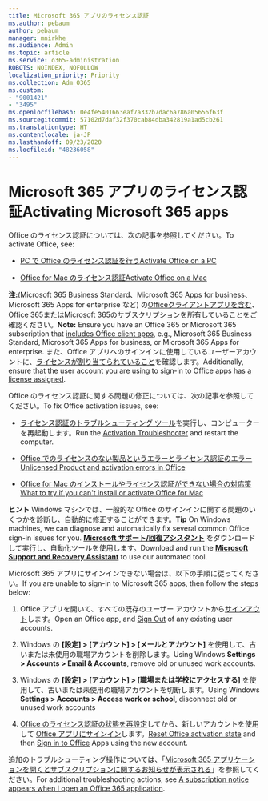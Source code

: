 ```yaml
---
title: Microsoft 365 アプリのライセンス認証
ms.author: pebaum
author: pebaum
manager: mnirkhe
ms.audience: Admin
ms.topic: article
ms.service: o365-administration
ROBOTS: NOINDEX, NOFOLLOW
localization_priority: Priority
ms.collection: Adm_O365
ms.custom:
- "9001421"
- "3495"
ms.openlocfilehash: 0e4fe5401663eaf7a332b7dac6a786a05656f63f
ms.sourcegitcommit: 57102d7daf32f370cab84dba342819a1ad5cb261
ms.translationtype: HT
ms.contentlocale: ja-JP
ms.lasthandoff: 09/23/2020
ms.locfileid: "48236058"
---
```

# <a name="activating-microsoft-365-apps"></a><span data-ttu-id="f1bb3-102">Microsoft 365 アプリのライセンス認証</span><span class="sxs-lookup"><span data-stu-id="f1bb3-102">Activating Microsoft 365 apps</span></span>

<span data-ttu-id="f1bb3-103">Office のライセンス認証については、次の記事を参照してください。</span><span class="sxs-lookup"><span data-stu-id="f1bb3-103">To activate Office, see:</span></span>

- [<span data-ttu-id="f1bb3-104">PC で Office のライセンス認証を行う</span><span class="sxs-lookup"><span data-stu-id="f1bb3-104">Activate Office on a PC</span></span>](https://support.office.com/article/activate-office-5bd38f38-db92-448b-a982-ad170b1e187e) 

- [<span data-ttu-id="f1bb3-105">Office for Mac のライセンス認証</span><span class="sxs-lookup"><span data-stu-id="f1bb3-105">Activate Office on a Mac</span></span>](https://support.office.com/article/activate-office-for-mac-7f6646b1-bb14-422a-9ad4-a53410fcefb2)

<span data-ttu-id="f1bb3-106">**注:**(Microsoft 365 Business Standard、Microsoft 365 Apps for business、Microsoft 365 Apps for enterprise など) の[Officeクライアントアプリを含む](https://support.office.com/article/28cbc8cf-1332-4f04-9123-9b660abb629e)、Office 365またはMicrosoft 365のサブスクリプションを所有していることをご確認ください。</span><span class="sxs-lookup"><span data-stu-id="f1bb3-106">**Note:**  Ensure you have an Office 365 or Microsoft 365 subscription that [includes Office client apps](https://support.office.com/article/28cbc8cf-1332-4f04-9123-9b660abb629e), e.g., Microsoft 365 Business Standard, Microsoft 365 Apps for business, or Microsoft 365 Apps for enterprise.</span></span> <span data-ttu-id="f1bb3-107">また、Office アプリへのサインインに使用しているユーザーアカウントに、[ライセンスが割り当てられていること](https://docs.microsoft.com/microsoft-365/admin/manage/assign-licenses-to-users)を確認します。</span><span class="sxs-lookup"><span data-stu-id="f1bb3-107">Additionally, ensure that the user account you are using to sign-in to Office apps has [a license assigned](https://docs.microsoft.com/microsoft-365/admin/manage/assign-licenses-to-users).</span></span>

<span data-ttu-id="f1bb3-108">Office のライセンス認証に関する問題の修正については、次の記事を参照してください。</span><span class="sxs-lookup"><span data-stu-id="f1bb3-108">To fix Office activation issues, see:</span></span>

- <span data-ttu-id="f1bb3-109">[ライセンス認証のトラブルシューティング ツール](https://aka.ms/SARA-OfficeActivation-Alchemy)を実行し、コンピューターを再起動します。</span><span class="sxs-lookup"><span data-stu-id="f1bb3-109">Run the [Activation Troubleshooter](https://aka.ms/SARA-OfficeActivation-Alchemy) and restart the computer.</span></span>
- [<span data-ttu-id="f1bb3-110">Office でのライセンスのない製品というエラーとライセンス認証のエラー</span><span class="sxs-lookup"><span data-stu-id="f1bb3-110">Unlicensed Product and activation errors in Office</span></span>](https://support.office.com/article/unlicensed-product-and-activation-errors-in-office-0d23d3c0-c19c-4b2f-9845-5344fedc4380)

- [<span data-ttu-id="f1bb3-111">Office for Mac のインストールやライセンス認証ができない場合の対応策</span><span class="sxs-lookup"><span data-stu-id="f1bb3-111">What to try if you can't install or activate Office for Mac</span></span>](https://support.office.com/article/what-to-try-if-you-can-t-install-or-activate-office-for-mac-5efba2b4-b1e6-4e5f-bf3c-6ab945d03dea)

<span data-ttu-id="f1bb3-112">**ヒント** Windows マシンでは、一般的な Office のサインインに関する問題のいくつかを診断し、自動的に修正することができます。</span><span class="sxs-lookup"><span data-stu-id="f1bb3-112">**Tip** On Windows machines, we can diagnose and automatically fix several common Office sign-in issues for you.</span></span> <span data-ttu-id="f1bb3-113">**[Microsoft サポート/回復アシスタント](https://aka.ms/SaRA-OfficeSignInScenario)** をダウンロードして実行し、自動化ツールを使用します。</span><span class="sxs-lookup"><span data-stu-id="f1bb3-113">Download and run the  **[Microsoft Support and Recovery Assistant](https://aka.ms/SaRA-OfficeSignInScenario)** to use our automated tool.</span></span>

<span data-ttu-id="f1bb3-114">Microsoft 365 アプリにサインインできない場合は、以下の手順に従ってください。</span><span class="sxs-lookup"><span data-stu-id="f1bb3-114">If you are unable to sign-in to Microsoft 365 apps, then follow the steps below:</span></span>

1. <span data-ttu-id="f1bb3-115">Office アプリを開いて、すべての既存のユーザー アカウントから[サインアウト](https://go.microsoft.com/fwlink/?linkid=2114082)します。</span><span class="sxs-lookup"><span data-stu-id="f1bb3-115">Open an Office app, and [Sign Out](https://go.microsoft.com/fwlink/?linkid=2114082) of any existing user accounts.</span></span>

2. <span data-ttu-id="f1bb3-116">Windows の **[設定] > [アカウント] > [メールとアカウント]** を使用して、古いまたは未使用の職場アカウントを削除します。</span><span class="sxs-lookup"><span data-stu-id="f1bb3-116">Using Windows **Settings > Accounts > Email & Accounts**, remove old or unused work accounts.</span></span>

3. <span data-ttu-id="f1bb3-117">Windows の **[設定] > [アカウント] > [職場または学校にアクセスする]** を使用して、古いまたは未使用の職場アカウントを切断します。</span><span class="sxs-lookup"><span data-stu-id="f1bb3-117">Using Windows **Settings > Accounts > Access work or school**, disconnect old or unused work accounts</span></span>

4. <span data-ttu-id="f1bb3-118">[Office のライセンス認証の状態を再設定](https://docs.microsoft.com/office365/troubleshoot/activation/reset-office-365-proplus-activation-state)してから、新しいアカウントを使用して [Office アプリにサインイン](https://support.office.com/article/sign-in-to-office-b9582171-fd1f-4284-9846-bdd72bb28426)します。</span><span class="sxs-lookup"><span data-stu-id="f1bb3-118">[Reset Office activation state](https://docs.microsoft.com/office365/troubleshoot/activation/reset-office-365-proplus-activation-state) and then [Sign in to Office](https://support.office.com/article/sign-in-to-office-b9582171-fd1f-4284-9846-bdd72bb28426) Apps using the new account.</span></span>

<span data-ttu-id="f1bb3-119">追加のトラブルシューティング操作については、「[Microsoft 365 アプリケーションを開くとサブスクリプションに関するお知らせが表示される](https://support.office.com/article/a-subscription-notice-appears-when-i-open-an-office-365-application-4cabe32c-f594-4c0e-9191-3d3ade10cceb)」を参照してください。</span><span class="sxs-lookup"><span data-stu-id="f1bb3-119">For additional troubleshooting actions, see [A subscription notice appears when I open an Office 365 application](https://support.office.com/article/a-subscription-notice-appears-when-i-open-an-office-365-application-4cabe32c-f594-4c0e-9191-3d3ade10cceb).</span></span>
